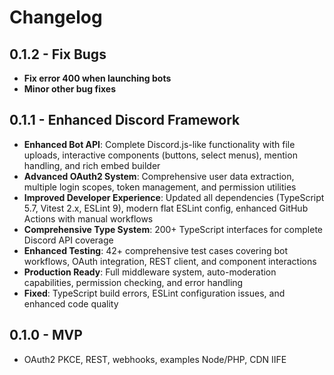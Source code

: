 # Changelog

## 0.1.2 - Fix Bugs
- **Fix error 400 when launching bots**
- **Minor other bug fixes**

## 0.1.1 - Enhanced Discord Framework
- **Enhanced Bot API**: Complete Discord.js-like functionality with file uploads, interactive components (buttons, select menus), mention handling, and rich embed builder
- **Advanced OAuth2 System**: Comprehensive user data extraction, multiple login scopes, token management, and permission utilities
- **Improved Developer Experience**: Updated all dependencies (TypeScript 5.7, Vitest 2.x, ESLint 9), modern flat ESLint config, enhanced GitHub Actions with manual workflows
- **Comprehensive Type System**: 200+ TypeScript interfaces for complete Discord API coverage
- **Enhanced Testing**: 42+ comprehensive test cases covering bot workflows, OAuth integration, REST client, and component interactions
- **Production Ready**: Full middleware system, auto-moderation capabilities, permission checking, and error handling
- **Fixed**: TypeScript build errors, ESLint configuration issues, and enhanced code quality


## 0.1.0 - MVP
- OAuth2 PKCE, REST, webhooks, examples Node/PHP, CDN IIFE
